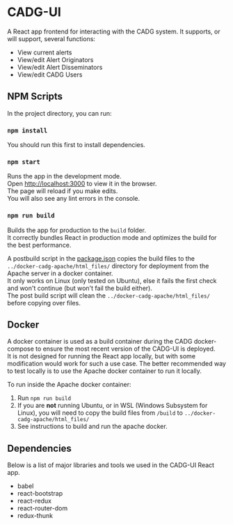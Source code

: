 # CADG-UI
A React app frontend for interacting with the CADG system. It supports, or will support, several functions:
* View current alerts
* View/edit Alert Originators
* View/edit Alert Disseminators
* View/edit CADG Users

## NPM Scripts
In the project directory, you can run:

### `npm install`
You should run this first to install dependencies.

### `npm start`
Runs the app in the development mode.<br>
Open [http://localhost:3000](http://localhost:3000) to view it in the browser.<br>
The page will reload if you make edits.<br>
You will also see any lint errors in the console.

### `npm run build`
Builds the app for production to the `build` folder.<br>
It correctly bundles React in production mode and optimizes the build for the best performance.

A postbuild script in the [package.json](package.json) copies the build files to the `../docker-cadg-apache/html_files/` directory for deployment from the Apache server in a docker container.<br>
It only works on Linux (only tested on Ubuntu), else it fails the first check and won't continue (but won't fail the build either).<br>
The post build script will clean the `../docker-cadg-apache/html_files/` before copying over files.

## Docker
A docker container is used as a build container during the CADG docker-compose to ensure the most recent version of the CADG-UI is deployed. <br>
It is not designed for running the React app locally, but with some modification would work for such a use case. The better recommended way to test locally is to use the Apache docker container to run it locally.

To run inside the Apache docker container:
1. Run `npm run build`
2. If you are **not** running Ubuntu, or in WSL (Windows Subsystem for Linux), you will need to copy the build files from `/build` to `../docker-cadg-apache/html_files/`
3. See instructions to build and run the apache docker.

## Dependencies
Below is a list of major libraries and tools we used in the CADG-UI React app.
* babel
* react-bootstrap
* react-redux
* react-router-dom
* redux-thunk